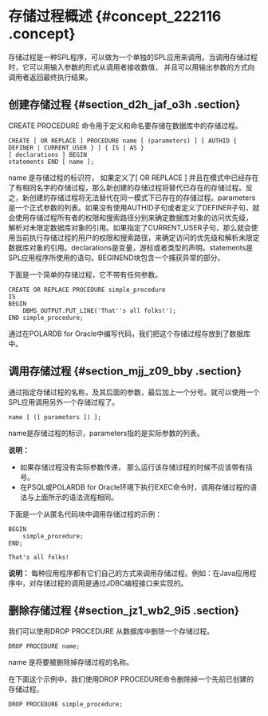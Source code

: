 # 存储过程概述 {#concept_222116 .concept}

存储过程是一种SPL程序，可以做为一个单独的SPL应用来调用。当调用存储过程时，它可以用输入参数的形式从调用者接收数值， 并且可以用输出参数的方式向调用者返回最终执行结果。

## 创建存储过程 {#section_d2h_jaf_o3h .section}

CREATE PROCEDURE 命令用于定义和命名要存储在数据库中的存储过程。

``` {#codeblock_up8_61n_78i}
CREATE [ OR REPLACE ] PROCEDURE name [ (parameters) ] [ AUTHID { DEFINER | CURRENT_USER } ] { IS | AS }
[ declarations ] BEGIN
statements END [ name ];                
```

name 是存储过程的标识符， 如果定义了\[ OR REPLACE \] 并且在模式中已经存在了有相同名字的存储过程，那么新创建的存储过程将替代已存在的存储过程。反之，新创建的存储过程将无法替代在同一模式下已存在的存储过程。parameters是一个正式参数的列表。如果没有使用AUTHID子句或者定义了DEFINER子句，就会使用存储过程所有者的权限和搜索路径分别来确定数据库对象的访问优先级， 解析对未限定数据库对象的引用。如果指定了CURRENT\_USER子句，那么就会使用当前执行存储过程的用户的权限和搜索路径，来确定访问的优先级和解析未限定数据库对象的引用。declarations是变量，游标或者类型的声明。statements是SPL应用程序所使用的语句。BEGINEND块包含一个捕获异常的部分。

下面是一个简单的存储过程，它不带有任何参数。

``` {#codeblock_1pn_db7_m11}
CREATE OR REPLACE PROCEDURE simple_procedure
IS
BEGIN
    DBMS_OUTPUT.PUT_LINE('That''s all folks!');
END simple_procedure;
```

通过在POLARDB for Oracle中编写代码，我们把这个存储过程存放到了数据库中。

## 调用存储过程 {#section_mjj_z09_bby .section}

通过指定存储过程的名称，及其后面的参数，最后加上一个分号。就可以使用一个SPL应用调用另外一个存储过程了。

``` {#codeblock_qjs_sm0_pok}
name [ ([ parameters ]) ];
```

name是存储过程的标识，parameters指的是实际参数的列表。

**说明：** 

-   如果存储过程没有实际参数传递， 那么运行该存储过程的时候不应该带有括号。
-   在PSQL或POLARDB for Oracle环境下执行EXEC命令时，调用存储过程的语法与上面所示的语法流程相同。

下面是一个从匿名代码块中调用存储过程的示例：

``` {#codeblock_06m_nr1_dgg}
BEGIN
    simple_procedure;
END;

That's all folks!
```

**说明：** 每种应用程序都有它们自己的方式来调用存储过程。例如：在Java应用程序中，对存储过程的调用是通过JDBC编程接口来实现的。

## 删除存储过程 {#section_jz1_wb2_9i5 .section}

我们可以使用DROP PROCEDURE 从数据库中删除一个存储过程。

``` {#codeblock_4fr_s5v_crg}
DROP PROCEDURE name;
```

name 是将要被删除掉存储过程的名称。

在下面这个示例中，我们使用DROP PROCEDURE命令删除掉一个先前已创建的存储过程。

``` {#codeblock_6wl_zm1_f36}
DROP PROCEDURE simple_procedure;
```

